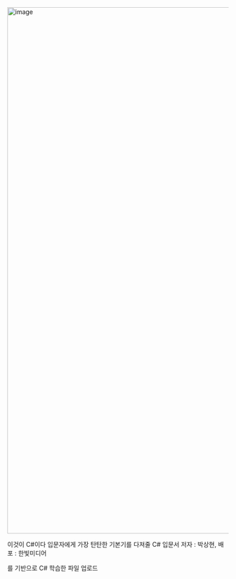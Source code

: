 <img width="934" height="1200" alt="image" src="https://github.com/user-attachments/assets/1c934979-b646-4e95-a2cf-d79b44aaef1c" />

이것이 C#이다 입문자에게 가장 탄탄한 기본기를 다져줄 C# 입문서
저자 : 박상현, 배포 : 한빛미디어

를 기반으로 C# 학습한 파일 업로드
